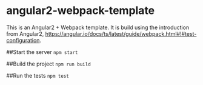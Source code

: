 # angular2-webpack-template
 
This is an Angular2 + Webpack template. It is build using the introduction from Angular2, https://angular.io/docs/ts/latest/guide/webpack.html#!#test-configuration.

##Start the server
`npm start`

##Build the project
`npm run build`

##Run the tests
`npm test`


